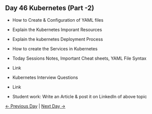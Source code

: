 ## Day 46 Kubernetes (Part -2)

 - How to Create & Configuration of YAML files
  - Explain the Kubernetes Imporant Resources
  - Explain the kubernetes Deployment Process
  - How to create the Services in Kubernetes

 
  - Today Sessions Notes, Important Cheat sheets, YAML File Syntax 
  - Link
  - Kubernetes Interview Questions
  - Link


  - Student work: Write an Article & post it on LinkedIn of above topic

 [← Previous Day](../day45/README.md) | [Next Day →](../day47/README.md)


